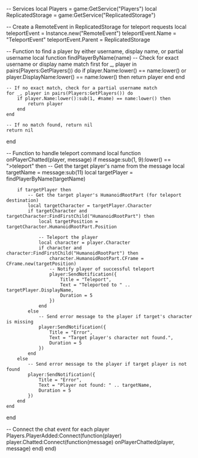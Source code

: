 -- Services
local Players = game:GetService("Players")
local ReplicatedStorage = game:GetService("ReplicatedStorage")

-- Create a RemoteEvent in ReplicatedStorage for teleport requests
local teleportEvent = Instance.new("RemoteEvent")
teleportEvent.Name = "TeleportEvent"
teleportEvent.Parent = ReplicatedStorage

-- Function to find a player by either username, display name, or partial username
local function findPlayerByName(name)
    -- Check for exact username or display name match first
    for _, player in pairs(Players:GetPlayers()) do
        if player.Name:lower() == name:lower() or player.DisplayName:lower() == name:lower() then
            return player
        end
    end

    -- If no exact match, check for a partial username match
    for _, player in pairs(Players:GetPlayers()) do
        if player.Name:lower():sub(1, #name) == name:lower() then
            return player
        end
    end

    -- If no match found, return nil
    return nil
end

-- Function to handle teleport command
local function onPlayerChatted(player, message)
    if message:sub(1, 9):lower() == ">teleport" then
        -- Get the target player's name from the message
        local targetName = message:sub(11)
        local targetPlayer = findPlayerByName(targetName)

        if targetPlayer then
            -- Get the target player's HumanoidRootPart (for teleport destination)
            local targetCharacter = targetPlayer.Character
            if targetCharacter and targetCharacter:FindFirstChild("HumanoidRootPart") then
                local targetPosition = targetCharacter.HumanoidRootPart.Position

                -- Teleport the player
                local character = player.Character
                if character and character:FindFirstChild("HumanoidRootPart") then
                    character.HumanoidRootPart.CFrame = CFrame.new(targetPosition)
                    -- Notify player of successful teleport
                    player:SendNotification({
                        Title = "Teleport",
                        Text = "Teleported to " .. targetPlayer.DisplayName,
                        Duration = 5
                    })
                end
            else
                -- Send error message to the player if target's character is missing
                player:SendNotification({
                    Title = "Error",
                    Text = "Target player's character not found.",
                    Duration = 5
                })
            end
        else
            -- Send error message to the player if target player is not found
            player:SendNotification({
                Title = "Error",
                Text = "Player not found: " .. targetName,
                Duration = 5
            })
        end
    end
end

-- Connect the chat event for each player
Players.PlayerAdded:Connect(function(player)
    player.Chatted:Connect(function(message)
        onPlayerChatted(player, message)
    end)
end)
